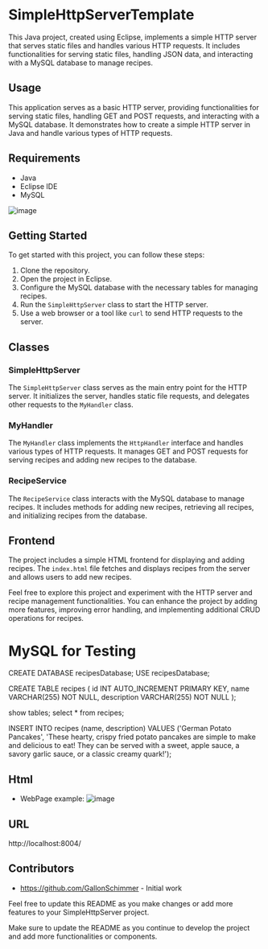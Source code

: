 # SimpleHttpServerTemplate

This Java project, created using Eclipse, implements a simple HTTP server that serves static files and handles various HTTP requests. It includes functionalities for serving static files, handling JSON data, and interacting with a MySQL database to manage recipes.

## Usage

This application serves as a basic HTTP server, providing functionalities for serving static files, handling GET and POST requests, and interacting with a MySQL database. It demonstrates how to create a simple HTTP server in Java and handle various types of HTTP requests.

## Requirements

- Java
- Eclipse IDE
- MySQL
  
![image](https://github.com/GallonSchimmer/SimpleHttpServerTemplate/assets/26065891/7f8c3c7b-25fc-43df-8bdb-56ecc3732068)

## Getting Started

To get started with this project, you can follow these steps:

1. Clone the repository.
2. Open the project in Eclipse.
3. Configure the MySQL database with the necessary tables for managing recipes.
4. Run the `SimpleHttpServer` class to start the HTTP server.
5. Use a web browser or a tool like `curl` to send HTTP requests to the server.



## Classes

### SimpleHttpServer

The `SimpleHttpServer` class serves as the main entry point for the HTTP server. It initializes the server, handles static file requests, and delegates other requests to the `MyHandler` class.

### MyHandler

The `MyHandler` class implements the `HttpHandler` interface and handles various types of HTTP requests. It manages GET and POST requests for serving recipes and adding new recipes to the database.

### RecipeService

The `RecipeService` class interacts with the MySQL database to manage recipes. It includes methods for adding new recipes, retrieving all recipes, and initializing recipes from the database.

## Frontend

The project includes a simple HTML frontend for displaying and adding recipes. The `index.html` file fetches and displays recipes from the server and allows users to add new recipes.

Feel free to explore this project and experiment with the HTTP server and recipe management functionalities. You can enhance the project by adding more features, improving error handling, and implementing additional CRUD operations for recipes.

# MySQL for Testing
CREATE DATABASE recipesDatabase; 
USE recipesDatabase;

CREATE TABLE recipes (
    id INT AUTO_INCREMENT PRIMARY KEY,
    name VARCHAR(255) NOT NULL,
    description VARCHAR(255) NOT NULL
);

show tables;
select * from recipes;

INSERT INTO recipes (name, description)
VALUES ('German Potato Pancakes', 'These hearty, crispy fried potato pancakes are simple to make and delicious to eat! They can be served with a sweet, apple sauce, a savory garlic sauce, or a classic creamy quark!');

## Html
- WebPage example:
![image](https://github.com/GallonSchimmer/SimpleHttpServerTemplate/assets/26065891/d8a4007c-5d5e-43ab-b381-8f5245b60809)

## URL
http://localhost:8004/

## Contributors

- https://github.com/GallonSchimmer - Initial work

Feel free to update this README as you make changes or add more features to your SimpleHttpServer project.

Make sure to update the README as you continue to develop the project and add more functionalities or components.
